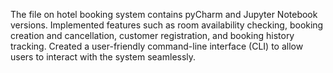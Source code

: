 The file on hotel booking system contains pyCharm and Jupyter Notebook versions.
Implemented features such as room availability checking, booking creation and cancellation, customer registration, and booking history tracking.
Created a user-friendly command-line interface (CLI) to allow users to interact with the system seamlessly.
